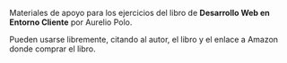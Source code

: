 Materiales de apoyo para los ejercicios del libro de **Desarrollo Web en Entorno Cliente** por Aurelio Polo.

Pueden usarse libremente, citando al autor, el libro y el enlace a Amazon donde comprar el libro.
